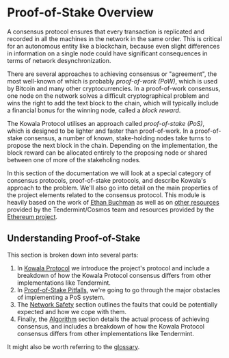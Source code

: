 # Proof-of-Stake Overview

A consensus protocol ensures that every transaction is replicated and recorded
in all the machines in the network in the same order. This is critical for an
autonomous entity like a blockchain, because even slight differences in
information on a single node could have significant consequences in terms of
network desynchronization.

There are several approaches to achieving consensus or "agreement", the most
well-known of which is probably _proof-of-work (PoW)_, which is used by Bitcoin
and many other cryptocurrencies. In a proof-of-work consensus, one node on the
network solves a difficult cryptographical problem and wins the right to add the
text block to the chain, which will typically include a financial bonus for the
winning node, called a _block reward_.

The Kowala Protocol utilises an approach called _proof-of-stake (PoS)_, which
is designed to be lighter and faster than proof-of-work. In a proof-of-stake
consensus, a number of known, stake-holding nodes take turns to propose the
next block in the chain. Depending on the implementation, the block reward can
be allocated entirely to the proposing node or shared between one of more of
the stakeholing nodes.

In this section of the documentation we will look at a special category of
consensus protocols, proof-of-stake protocols, and describe Kowala's approach to
the problem. We'll also go into detail on the main properties of the project
elements related to the consensus protocol. This module is heavily based on the
work of [Ethan Buchman](https://atrium.lib.uoguelph.ca/xmlui/handle/10214/9769)
as well as on [other resources](#https://blog.cosmos.network/tendermint/home)
provided by the Tendermint/Cosmos team and resources provided by the [Ethereum
project](https://www.ethereum.org/).

## Understanding Proof-of-Stake

This section is broken down into several parts:

1.  In [Kowala Protocol](/consensus/kowala) we introduce the project's protocol
    and include a breakdown of how the Kowala Protocol consensus differs from
    other implementations like Tendermint.
2.  In [Proof-of-Stake Pitfalls](/consensus/pitfalls), we're going to go
    through the major obstacles of implementing a PoS system.
3.  The [Network Safety](/consensus/safety) section outlines the faults that
    could be potentially expected and how we cope with them.
4.  Finally, the [Algorithm](/consensus/algorithm) section details the actual
    process of achieving consensus, and includes a breakdown of how the Kowala
    Protocol consensus differs from other implementations like Tendermint.

It might also be worth referring to the [glossary](/glossary).

</br></br>
